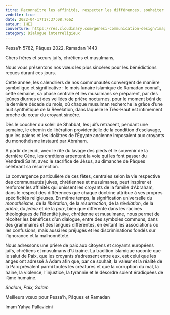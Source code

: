 ```yaml
---
titre: Reconnaître les affinités, respecter les différences, souhaiter la paix
vedette: true
date: 2022-04-17T17:37:08.766Z
auteur: IHEI
couverture: https://res.cloudinary.com/genesi-communication-design/image/upload/v1650227831/AbdalWahidPallavicini1_s4flx1.png
category: Dialogue interreligieux
---
```

Pessa’h 5782, Pâques 2022, Ramadan 1443

Chers frères et s&oelig;urs juifs, chrétiens et musulmans,

Nous vous présentons nos vœux les plus sincères pour les bénédictions reçues durant ces jours.

Cette année, les calendriers de nos communautés convergent de manière symbolique et significative&nbsp;: le mois lunaire islamique de Ramadan connaît, cette semaine, sa phase centrale et les musulmans se préparent, par des jeûnes diurnes et des veillées de prière nocturnes, pour le moment béni de la dernière décade du mois, où chaque musulman recherche la grâce d’une nuit synthétique de la Révélation, dans laquelle le Très-Haut est intimement proche du c&oelig;ur du croyant sincère.

Dès le coucher du soleil de Shabbat, les juifs retracent, pendant une semaine, le chemin de libération providentielle de la condition d’esclavage, que les païens et les idolâtres de l’Égypte ancienne imposaient aux croyants du monothéisme instauré par Abraham.

A partir de jeudi, avec le rite du lavage des pieds et le souvenir de la dernière Cène, les chrétiens arpentent la voie qui les font passer du Vendredi Saint, avec le sacrifice de Jésus, au dimanche de Pâques célébrant sa résurrection.

La convergence particulière de ces fêtes, centrales selon la vie respective des communautés juives, chrétiennes et musulmanes, peut inspirer et renforcer les affinités qui unissent les croyants de la famille d’Abraham, dans le respect des différences que chaque doctrine attribue à ses propres spécificités religieuses. En même temps, la signification universelle du *monothéisme*, de la *libération*, de la *résurrection*, de la *révélation*, de la *prière*, du *jeûne* et de la *paix*, bien que différente dans les racines théologiques de l’identité juive, chrétienne et musulmane, nous permet de récolter les bénéfices d’un dialogue, entre des symboles communs, dans des grammaires et des langues différentes, en évitant les associations ou les confusions, mais aussi les préjugés et les discriminations fondés sur l’ignorance et la malhonnêteté.

Nous adressons une prière de paix aux citoyens et croyants européens juifs, chrétiens et musulmans d’Ukraine. La tradition islamique raconte que le salut de Paix, que les croyants s’adressent entre eux, est celui que les anges ont adressé à Adam afin que, par ce souhait, la valeur et la réalité de la Paix prévalent parmi toutes les créatures et que la corruption du mal, la haine, la violence, l’injustice, la tyrannie et le désordre soient éradiquées de l’âme humaine.

*Shalom, Paix, Salam*

Meilleurs v&oelig;ux pour Pessa’h, Pâques et Ramadan

Imam Yahya Pallavicini